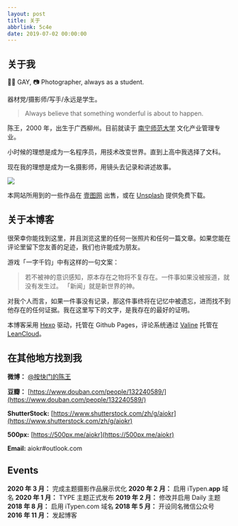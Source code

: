 ```yaml
---
layout: post
title: 关于
abbrlink: 5c4e
date: 2019-07-02 00:00:00
---
```


## 关于我

🏳‍🌈 GAY, 📷 Photographer, always as a student.

器材党/摄影师/写手/永远是学生。

> Always believe that something wonderful is about to happen.

陈王，2000 年，出生于广西柳州。目前就读于 [南宁师范大学](https://www.nnnu.edu.cn) 文化产业管理专业。

小时候的理想是成为一名程序员，用技术改变世界。直到上高中我选择了文科。

现在我的理想是成为一名摄影师，用镜头去记录和讲述故事。

![](https://imgur.lzmun.com/picgo/20200228232723.jpg_/fw/1280)

本网站所用到的一些作品在 [壹图网](https://www.1tu.com/homepage-aiokr-1.html) 出售，或在 [Unsplash](https://unsplash.com/@aiokr) 提供免费下载。

## 关于本博客

很荣幸你能找到这里，并且浏览这里的任何一张照片和任何一篇文章。如果您能在评论里留下您友善的足迹，我们也许能成为朋友。

游戏「一字千钧」中有这样的一句文案：

> 若不被神的意识感知，原本存在之物将不复存在。一件事如果没被报道，就没有发生过。 「新闻」就是新世界的神。

对我个人而言，如果一件事没有记录，那这件事终将在记忆中被遗忘，进而找不到他存在的任何证据。我在这里写下的文字，是我存在的最好的证明。

本博客采用 [Hexo](https://hexo.io/zh-cn/) 驱动，托管在 Github Pages，评论系统通过 [Valine](https://valine.js.org/) 托管在 [LeanCloud](https://www.leancloud.cn/)。

## 在其他地方找到我

**微博：** [@按快门的陈王](https://weibo.com/5645101000/)

**豆瓣：** [https://www.douban.com/people/132240589/](https://www.douban.com/people/132240589/)

**ShutterStock:** [https://www.shutterstock.com/zh/g/aiokr](https://www.shutterstock.com/zh/g/aiokr)

**500px:** [https://500px.me/aiokr](https://500px.me/aiokr)

**Email:** aiokr#outlook.com

## Events

**2020 年 3 月：** 完成主题摄影作品展示优化
**2020 年 2 月：** 启用 iTypen.**app** 域名
**2020 年 1 月：** TYPE 主题正式发布
**2019 年 2 月：** 修改并启用 Daily 主题
**2018 年 8 月：** 启用 iTypen.com 域名
**2018 年 5 月：** 开设同名微信公众号
**2016 年 11 月：** 发起博客
